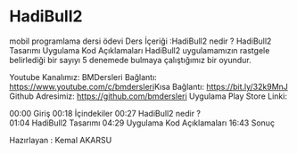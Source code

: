 # HadiBull2
mobil programlama dersi ödevi
Ders İçeriği :HadiBull2 nedir ?  HadiBull2 Tasarımı Uygulama Kod Açıklamaları HadiBull2 uygulamamızın rastgele belirlediği bir sayıyı 5 denemede bulmaya çalıştığımız bir oyundur. 



Youtube Kanalımız: BMDersleri
Bağlantı: https://www.youtube.com/c/bmdersleri​
Kısa Bağlantı: https://bit.ly/32k9MnJ​
Github Adresimiz: https://github.com/bmdersleri
Uygulama Play Store Linki: 



00:00 Giriş
00:18 İçindekiler
00:27 HadiBull2 nedir ?  
01:04 HadiBull2 Tasarımı
04:29 Uygulama Kod Açıklamaları
16:43 Sonuç



Hazırlayan : Kemal AKARSU

